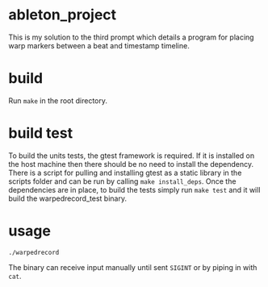 # ableton_project

This is my solution to the third prompt which details a program for placing warp markers between
a beat and timestamp timeline.

# build

Run `make` in the root directory.

# build test

To build the units tests, the gtest framework is required. If it is installed on the host machine
then there should be no need to install the dependency. There is a script for pulling and installing
gtest as a static library in the scripts folder and can be run by calling `make install_deps`.
Once the dependencies are in place, to build the tests simply run `make test` and it will build the
warpedrecord_test binary.

# usage

`./warpedrecord`

The binary can receive input manually until sent `SIGINT` or by piping in with `cat`.
